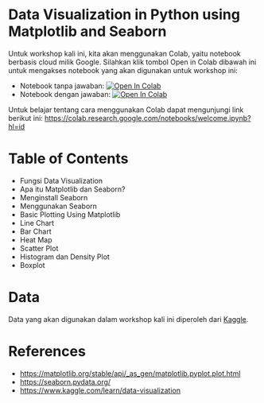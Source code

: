 # Data Visualization in Python using Matplotlib and Seaborn
Untuk workshop kali ini, kita akan menggunakan Colab, yaitu notebook berbasis cloud milik Google. Silahkan klik tombol Open in Colab dibawah ini untuk mengakses notebook yang akan digunakan untuk workshop ini:
- Notebook tanpa jawaban: [![Open In Colab](https://colab.research.google.com/assets/colab-badge.svg)](https://colab.research.google.com/drive/1mG-nXwJn8g7Khnapm36HLRikrPH2GjIu?usp=sharing)
- Notebook dengan jawaban: [![Open In Colab](https://colab.research.google.com/assets/colab-badge.svg)](https://colab.research.google.com/drive/1GA-7baTylZvz_tM1ZpeL8W4CMt_TbbdU?usp=sharing)

Untuk belajar tentang cara menggunakan Colab dapat mengunjungi link berikut ini: https://colab.research.google.com/notebooks/welcome.ipynb?hl=id

# Table of Contents
- Fungsi Data Visualization
- Apa itu Matplotlib dan Seaborn?
- Menginstall Seaborn
- Menggunakan Seaborn
- Basic Plotting Using Matplotlib
- Line Chart
- Bar Chart
- Heat Map
- Scatter Plot
- Histogram dan Density Plot
- Boxplot

# Data
Data yang akan digunakan dalam workshop kali ini diperoleh dari [Kaggle](https://www.kaggle.com/).

# References
- https://matplotlib.org/stable/api/_as_gen/matplotlib.pyplot.plot.html
- https://seaborn.pydata.org/
- https://www.kaggle.com/learn/data-visualization
